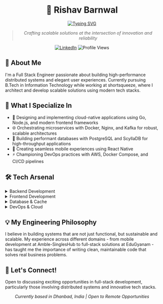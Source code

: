 <div align="center">
  
# 🚀 Rishav Barnwal

[![Typing SVG](https://readme-typing-svg.herokuapp.com?font=Fira+Code&pause=1000&color=2196F3&center=true&vCenter=true&width=435&lines=Full+Stack+Engineer;System+Design+Enthusiast;Cloud+Architecture+Developer)](https://git.io/typing-svg)

> *Crafting scalable solutions at the intersection of innovation and reliability*

<p align="center">
  <a href="https://linkedin.com/in/rishavbarnwal/"><img src="https://img.shields.io/badge/-Rishav_Barnwal-blue?style=flat-square&logo=Linkedin&logoColor=white" alt="LinkedIn"/></a>
  <img src="https://komarev.com/ghpvc/?username=Rishav0403&style=flat-square&color=blue" alt="Profile Views"/>
</p>

</div>

## 💫 About Me

I'm a Full Stack Engineer passionate about building high-performance distributed systems and elegant user experiences. Currently pursuing B.Tech in Information Technology while working at shortsqueeze, where I architect and develop scalable solutions using modern tech stacks.

## 🚀 What I Specialize In

- 🔧 Designing and implementing cloud-native applications using Go, Node.js, and modern frontend frameworks
- 🌐 Orchestrating microservices with Docker, Nginx, and Kafka for robust, scalable architectures
- 💾 Building performant databases with PostgreSQL and ScyllaDB for high-throughput applications
- 📱 Creating seamless mobile experiences using React Native
- ⚡ Championing DevOps practices with AWS, Docker Compose, and CI/CD pipelines

## 🛠️ Tech Arsenal

<details>
<summary>Backend Development</summary>

- ![Go](https://img.shields.io/badge/go-%2300ADD8.svg?style=for-the-badge&logo=go&logoColor=white)
- ![NodeJS](https://img.shields.io/badge/node.js-6DA55F?style=for-the-badge&logo=node.js&logoColor=white)
- ![Express.js](https://img.shields.io/badge/express.js-%23404d59.svg?style=for-the-badge&logo=express&logoColor=%2361DAFB)
</details>

<details>
<summary>Frontend Development</summary>

- ![React](https://img.shields.io/badge/react-%2320232a.svg?style=for-the-badge&logo=react&logoColor=%2361DAFB)
- ![Next JS](https://img.shields.io/badge/Next-black?style=for-the-badge&logo=next.js&logoColor=white)
- ![React Native](https://img.shields.io/badge/react_native-%2320232a.svg?style=for-the-badge&logo=react&logoColor=%2361DAFB)
- ![TypeScript](https://img.shields.io/badge/typescript-%23007ACC.svg?style=for-the-badge&logo=typescript&logoColor=white)
</details>

<details>
<summary>Database & Cache</summary>

- ![Postgres](https://img.shields.io/badge/postgres-%23316192.svg?style=for-the-badge&logo=postgresql&logoColor=white)
- ![Redis](https://img.shields.io/badge/redis-%23DD0031.svg?style=for-the-badge&logo=redis&logoColor=white)
- ![ApacheCassandra](https://img.shields.io/badge/cassandra-%231287B1.svg?style=for-the-badge&logo=apache-cassandra&logoColor=white)
</details>

<details>
<summary>DevOps & Cloud</summary>

- ![AWS](https://img.shields.io/badge/AWS-%23FF9900.svg?style=for-the-badge&logo=amazon-aws&logoColor=white)
- ![Docker](https://img.shields.io/badge/docker-%230db7ed.svg?style=for-the-badge&logo=docker&logoColor=white)
- ![Nginx](https://img.shields.io/badge/nginx-%23009639.svg?style=for-the-badge&logo=nginx&logoColor=white)
</details>
<!-- 
## 📊 GitHub Stats

<div align="center">
  
![GitHub Stats](https://github-readme-stats.vercel.app/api?username=Rishav0403&show_icons=true&theme=tokyonight)

![GitHub Streak](https://github-readme-streak-stats.herokuapp.com/?user=Rishav0403&theme=tokyonight)
</div>
 -->

## 💡 My Engineering Philosophy

I believe in building systems that are not just functional, but sustainable and scalable. My experience across different domains - from mobile development at Amble-SinglesHub to full-stack solutions at EduGyanam - has taught me the importance of writing clean, maintainable code that solves real business problems.

## 🤝 Let's Connect!

Open to discussing exciting opportunities in full-stack development, particularly those involving distributed systems and innovative tech stacks.

<div align="center">

*Currently based in Dhanbad, India | Open to Remote Opportunities*

</div>
